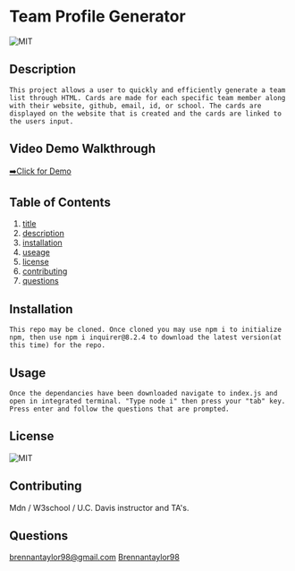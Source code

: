 # Team Profile Generator 

![MIT](https://img.shields.io/badge/license-MIT-blue)

## Description
    This project allows a user to quickly and efficiently generate a team list through HTML. Cards are made for each specific team member along with their website, github, email, id, or school. The cards are displayed on the website that is created and the cards are linked to the users input.

## Video Demo Walkthrough
[➡️Click for Demo](https://app.castify.com/view/9f38e963-2226-4b8a-81c8-c7dc4e66b006)

## Table of Contents
1.  [title](#title)
2.  [description](#description)
3.  [installation](#installation)
4.  [useage](#useage)
5.  [license](#license)
6.  [contributing](#contributing)
7.  [questions](#questions)

## Installation
    This repo may be cloned. Once cloned you may use npm i to initialize npm, then use npm i inquirer@8.2.4 to download the latest version(at this time) for the repo. 

## Usage
    Once the dependancies have been downloaded navigate to index.js and open in integrated terminal. "Type node i" then press your "tab" key. Press enter and follow the questions that are prompted.

## License
![MIT](https://img.shields.io/badge/license-MIT-blue)

## Contributing
Mdn / W3school / U.C. Davis instructor and TA's.

## Questions
[brennantaylor98@gmail.com](https://gmail.com/paxtbiz@gmail.com)
[Brennantaylor98](https://github.com/Brennantaylor98)